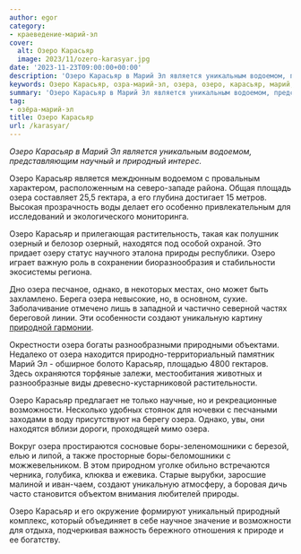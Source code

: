 ```yaml
---
author: egor
category:
- краеведение-марий-эл
cover:
  alt: Озеро Карасьяр
  image: 2023/11/ozero-karasyar.jpg
date: '2023-11-23T09:00:00+00:00'
description: 'Озеро Карасьяр в Марий Эл является уникальным водоемом, представляющим научный и природный интерес. Озеро Карасьяр является междюнным водоемом с...'
keywords: Озеро Карасьяр, озра-марий-эл, озера, озеро, карасьяр, марий, является, водоемом, природный, озерный, находятся, природы, однако, создают, уникальную, возможности, боры
summary: 'Озеро Карасьяр в Марий Эл является уникальным водоемом, представляющим научный и природный интерес. Озеро Карасьяр является междюнным водоемом с...'
tag:
- озёра-марий-эл
title: Озеро Карасьяр
url: /karasyar/
---
```


_Озеро Карасьяр в Марий Эл является уникальным водоемом, представляющим научный и природный интерес._

Озеро Карасьяр является междюнным водоемом с провальным характером, расположенным на северо-западе района. Общая площадь озера составляет 25,5 гектара, а его глубина достигает 15 метров. Высокая прозрачность воды делает его особенно привлекательным для исследований и экологического мониторинга.

Озеро Карасьяр и прилегающая растительность, такая как полушник озерный и белозор озерный, находятся под особой охраной. Это придает озеру статус научного эталона природы республики. Озеро играет важную роль в сохранении биоразнообразия и стабильности экосистемы региона.

Дно озера песчаное, однако, в некоторых местах, оно может быть захламлено. Берега озера невысокие, но, в основном, сухие. Заболачивание отмечено лишь в западной и частично северной частях береговой линии. Эти особенности создают уникальную картину [природной гармонии](/gosudarstvennyj-prirodnyj-zapovednik-bolshaya-kokshaga/).

Окрестности озера богаты разнообразными природными объектами. Недалеко от озера находится природно\-территориальный памятник Марий Эл \- обширное болото Карасьяр, площадью 4800 гектаров. Здесь охраняются торфяные залежи, местообитания животных и разнообразные виды древесно-кустарниковой растительности.

Озеро Карасьяр предлагает не только научные, но и рекреационные возможности. Несколько удобных стоянок для ночевки с песчаными заходами в воду присутствуют на берегу озера. Однако, увы, они находятся вблизи дороги, проходящей мимо озера.

Вокруг озера простираются сосновые боры-зеленомошники с березой, елью и липой, а также просторные боры-беломошники с можжевельником. В этом природном уголке обильно встречаются черника, голубика, клюква и ежевика. Старые вырубки, заросшие малиной и иван-чаем, создают уникальную атмосферу, а боровая дичь часто становится объектом внимания любителей природы.

Озеро Карасьяр и его окружение формируют уникальный природный комплекс, который объединяет в себе научное значение и возможности для отдыха, подчеркивая важность бережного отношения к природе и ее богатству.